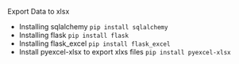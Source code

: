 Export Data to xlsx

* Installing sqlalchemy
`pip install sqlalchemy`
* Installing flask
`pip install flask`
* Installing flask_excel
`pip install flask_excel`
* Install pyexcel-xlsx to export xlxs files
`pip install pyexcel-xlsx`
